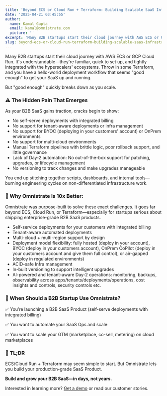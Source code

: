 ```yaml
---
title: 'Beyond ECS or Cloud Run + Terraform: Building Scalable SaaS Infrastructure'
date: '2025-04-21 03:45:55'
author:
  name: Kamal Gupta
  email: kamal@omnistrate.com
  picture: ''
excerpt: 'Many B2B startups start their cloud journey with AWS ECS or GCP Cloud Run. It''s understandable—they''re familiar, quick to set up, and tightly integrated with the hyperscalers'' ecosystems.'
slug: beyond-ecs-or-cloud-run-terraform-building-scalable-saas-infrastructure
---
```


Many B2B startups start their cloud journey with AWS ECS or GCP Cloud Run. It's understandable—they're familiar, quick to set up, and tightly integrated with the hyperscalers' ecosystems. Throw in some Terraform, and you have a hello-world deployment workflow that seems "good enough" to get your SaaS up and running.

But "good enough" quickly breaks down as you scale.


### ⚠️ The Hidden Pain That Emerges


As your B2B SaaS gains traction, cracks begin to show:

 - No self-serve deployments with integrated billing
 - No support for tenant-aware deployments or infra management
 - No support for BYOC (deploying in your customers' account) or OnPrem environments
 - No support for multi-cloud environments
 - Manual Terraform pipelines with brittle logic, poor rollback support,
   and little governance
 - Lack of Day-2 automation: No out-of-the-box support for patching,
   upgrades, or lifecycle management
 - No versioning to track changes and make upgrades manageable


You end up stitching together scripts, dashboards, and internal tools—burning engineering cycles on non-differentiated infrastructure work.


### 🧠 Why Omnistrate Is 10x Better:


Omnistrate was purpose-built to solve these exact challenges. It goes far beyond ECS, Cloud Run, or Terraform—especially for startups serious about shipping enterprise-grade B2B SaaS products.

 - Self-service deployments for your customers with integrated billing
 - Tenant-aware automated deployments
 - Multi-cloud + multi-region support by design
 - Deployment model flexibility: fully hosted (deploy in your account), BYOC (deploy in your customers account), OnPrem CoPilot (deploy in your customers account and give them full control), or air-gapped (deploy in regulated environments)
 - ACID-safe Infra management 
 - In-built versioning to support intelligent upgrades
 - AI-powered and tenant-aware Day-2 operations: monitoring, backups, observability across apps/tenants/deployments/operations,  cost insights and controls, security controls etc.


### 🧭 When Should a B2B Startup Use Omnistrate?


✅ You’re launching a B2B SaaS Product (self-serve deployments with integrated billing) 

✅ You want to automate your SaaS Ops and scale

✅ You want to scale your GTM (marketplace, co-sell, metering) on cloud marketplaces



### 🚀 TL;DR


ECS/Cloud Run + Terraform may seem simple to start. But Omnistrate lets you build your production-grade SaaS Product.

**Build and grow your B2B SaaS—in days, not years.**

Interested in learning more? [Get a demo][1] or read our customer stories.


  [1]: https://www.omnistrate.com/demo
